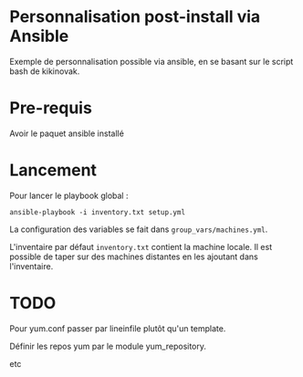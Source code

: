 Personnalisation post-install via Ansible
=========================================

Exemple de personnalisation possible via ansible, en se basant sur le script
bash de kikinovak.

# Pre-requis

Avoir le paquet ansible installé

# Lancement

Pour lancer le playbook global :

```
ansible-playbook -i inventory.txt setup.yml
```

La configuration des variables se fait dans `group_vars/machines.yml`.

L'inventaire par défaut `inventory.txt` contient la machine locale.
Il est possible de taper sur des machines distantes en les ajoutant dans
l'inventaire.

# TODO

Pour yum.conf passer par lineinfile plutôt qu'un template.

Définir les repos yum par le module yum_repository.

etc

